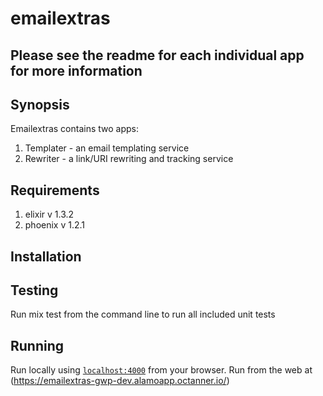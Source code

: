 # emailextras

## Please see the readme for each individual app for more information

## Synopsis
Emailextras contains two apps:
1. Templater - an email templating service
2. Rewriter - a link/URI rewriting and tracking service


## Requirements
1. elixir v 1.3.2
2. phoenix v 1.2.1


## Installation



## Testing
Run mix test from the command line to run all included unit tests


## Running
Run locally using [`localhost:4000`](http://localhost:4000) from your browser.
Run from the web at (https://emailextras-gwp-dev.alamoapp.octanner.io/)
